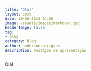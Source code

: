 ```yaml
---
title: "Olá!"
layout: post
date: 10-08-2019 14:00
image: /assets/images/markdown.jpg
headerImage: false
tag:
- blog
category: blog
author: andersonrodrigues
description: Postagem de apresentação
---
```


Olá!
